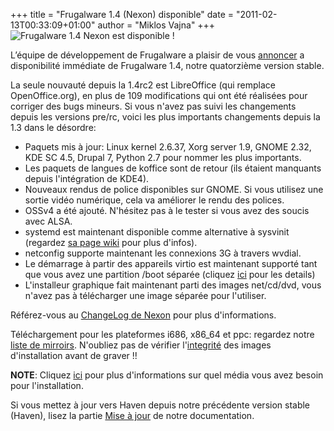 +++
title = "Frugalware 1.4 (Nexon) disponible"
date = "2011-02-13T00:33:09+01:00"
author = "Miklos Vajna"
+++
![Frugalware 1.4 Nexon est disponible !](images/promo/nexon.png)  

 L’équipe de développement de Frugalware a plaisir de vous [annoncer](/news/197) a disponibilité immédiate de Frugalware 1.4, notre quatorzième version stable.  

 La seule nouvauté depuis la 1.4rc2 est LibreOffice (qui remplace OpenOffice.org), en plus de 109 modifications qui ont été réalisées pour corriger des bugs mineurs. Si vous n'avez pas suivi les changements depuis les versions pre/rc, voici les plus importants changements depuis la 1.3 dans le désordre:  
 * Paquets mis à jour: Linux kernel 2.6.37, Xorg server 1.9, GNOME 2.32, KDE SC 4.5, Drupal 7, Python 2.7 pour nommer les plus importants.
* Les paquets de langues de koffice sont de retour (ils étaient manquants depuis l'intégration de KDE4).
* Nouveaux rendus de police disponibles sur GNOME. Si vous utilisez une sortie vidéo numérique, cela va améliorer le rendu des polices.
* OSSv4 a été ajouté. N'hésitez pas à le tester si vous avez des soucis avec ALSA.
* systemd est maintenant disponible comme alternative à sysvinit (regardez [sa page wiki](http://wiki.frugalware.org/index.php/Systemd#Installation) pour plus d'infos).
* netconfig supporte maintenant les connexions 3G à travers wvdial.
* Le démarrage à partir des appareils virtio est maintenant supporté tant que vous avez une partition /boot séparée (cliquez [ici](http://vmiklos.hu/blog/playing-with-libvirt) pour les details)
* L'installeur graphique fait maintenant parti des images net/cd/dvd, vous n'avez pas à télécharger une image séparée pour l'utiliser.


 Référez-vous au [ChangeLog de Nexon](http://frugalware.org/download/frugalware-1.4/ChangeLog.txt) pour plus d'informations.  

 Téléchargement pour les plateformes i686, x86\_64 et ppc: regardez notre [liste de mirroirs](http://frugalware.org/download/frugalware-1.4-iso). N'oubliez pas de vérifier l'[integrité](http://frugalware.org/download/frugalware-1.4-iso/SHA1SUMS) des images d'installation avant de graver !!  

**NOTE**: Cliquez [ici](/docs/install#_choosing_installation_flavor) pour plus d'informations sur quel média vous avez besoin pour l'installation.  

 Si vous mettez à jour vers Haven depuis notre précédente version stable (Haven), lisez la partie [Mise à jour](http://frugalware.org/docs/stable/upgrade) de notre documentation.  
